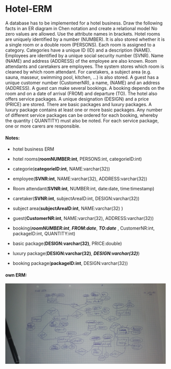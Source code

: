 # Hotel-ERM

A database has to be implemented for a hotel business. Draw the following facts in an ER diagram 
in Chen notation and create a relational model No zero values are allowed. Use the attribute 
names in brackets.
Hotel rooms are uniquely identified by a number (NUMBER). It is also stored whether it is a 
single room or a double room (PERSONS). Each room is assigned to a category. Categories have 
a unique ID (ID) and a description (NAME).
Employees are identified by a unique social security number (SVNR). Name (NAME) and address 
(ADDRESS) of the employee are also known. Room attendants and caretakers are employees. The 
system stores which room is cleaned by which room attendant. For caretakers, a subject area 
(e.g. sauna, masseur, swimming pool, kitchen, ...) is also stored.
A guest has a unique customer number (CustomerNR), a name, (NAME) and an address (ADDRESS). 
A guest can make several bookings. A booking depends on the room and on a date of arrival 
(FROM) and departure (TO).
The hotel also offers service packages. A unique designation (DESIGN) and a price (PRICE) 
are stored. There are basic packages and luxury packages. A luxury package contains at 
least one or more basic packages. Any number of different service packages can be ordered 
for each booking, whereby the quantity ( QUANTITY) must also be noted. For each service 
package, one or more carers are responsible.

#### Notes:

* hotel business ERM

* hotel rooms(**roomNUMBER:int**, PERSONS:int, categorieID:int) <br>

* categorie(**categorieID:int**, NAME:varchar(32)) <br>

* employee(**SVNR:int**, NAME:varchar(32), ADDRESS:varchar(32)) <br>
 
* Room attendant(**SVNR:int**, NUMBER:int, date:date, time:timestamp) <br>
  
* caretaker(**SVNR:int**, subjectAreaID:int, DESIGN:varchar(32)) <br>

* subject area(**subjectAreaID:int**, NAME:varchar(32) ) <br>
  
* guest(**CustomerNR:int**, NAME:varchar(32), ADDRESS:varchar(32)) <br>

* booking(***roomNUMBER:int***, ***FROM:date***, ***TO:date*** , CustomerNR:int, packageID:int, QUANTITY:int) <br>

* basic package(**DESIGN:varchar(32)**, PRICE:double) <br>

* luxury package(**DESIGN:varchar(32)**, ***DESIGN:varchar(32)***)   <br>

* booking package(**packageID:int**, DESIGN:varchar(32)) <br>
 
#### own ERM:

![own ERM](hotel_own_erm.jpg)